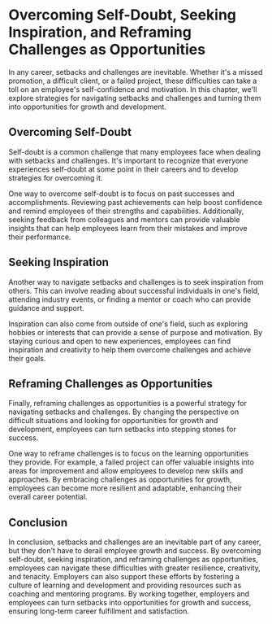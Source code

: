 Overcoming Self-Doubt, Seeking Inspiration, and Reframing Challenges as Opportunities
=====================================================================================================================================

In any career, setbacks and challenges are inevitable. Whether it's a missed promotion, a difficult client, or a failed project, these difficulties can take a toll on an employee's self-confidence and motivation. In this chapter, we'll explore strategies for navigating setbacks and challenges and turning them into opportunities for growth and development.

Overcoming Self-Doubt
---------------------

Self-doubt is a common challenge that many employees face when dealing with setbacks and challenges. It's important to recognize that everyone experiences self-doubt at some point in their careers and to develop strategies for overcoming it.

One way to overcome self-doubt is to focus on past successes and accomplishments. Reviewing past achievements can help boost confidence and remind employees of their strengths and capabilities. Additionally, seeking feedback from colleagues and mentors can provide valuable insights that can help employees learn from their mistakes and improve their performance.

Seeking Inspiration
-------------------

Another way to navigate setbacks and challenges is to seek inspiration from others. This can involve reading about successful individuals in one's field, attending industry events, or finding a mentor or coach who can provide guidance and support.

Inspiration can also come from outside of one's field, such as exploring hobbies or interests that can provide a sense of purpose and motivation. By staying curious and open to new experiences, employees can find inspiration and creativity to help them overcome challenges and achieve their goals.

Reframing Challenges as Opportunities
-------------------------------------

Finally, reframing challenges as opportunities is a powerful strategy for navigating setbacks and challenges. By changing the perspective on difficult situations and looking for opportunities for growth and development, employees can turn setbacks into stepping stones for success.

One way to reframe challenges is to focus on the learning opportunities they provide. For example, a failed project can offer valuable insights into areas for improvement and allow employees to develop new skills and approaches. By embracing challenges as opportunities for growth, employees can become more resilient and adaptable, enhancing their overall career potential.

Conclusion
----------

In conclusion, setbacks and challenges are an inevitable part of any career, but they don't have to derail employee growth and success. By overcoming self-doubt, seeking inspiration, and reframing challenges as opportunities, employees can navigate these difficulties with greater resilience, creativity, and tenacity. Employers can also support these efforts by fostering a culture of learning and development and providing resources such as coaching and mentoring programs. By working together, employers and employees can turn setbacks into opportunities for growth and success, ensuring long-term career fulfillment and satisfaction.
